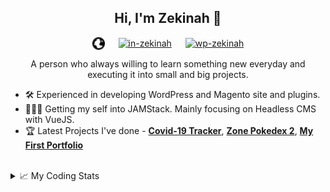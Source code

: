 <h2 align="center">Hi, I'm Zekinah 👋</h2>
<p align="center">
<a href="https://www.zekinahlecaros.com/" target="blank"><img align="center" src=https://raw.githubusercontent.com/iconic/open-iconic/master/svg/globe.svg alt="zekinalecaros.com" height="20" width="20" /></a>
&emsp;
<a href="https://ph.linkedin.com/in/zekinah" target="blank"><img align="center" src=https://cdn.jsdelivr.net/npm/simple-icons@3.0.1/icons/linkedin.svg alt="in-zekinah" height="20" width="20" /></a>
  &emsp;
<a href="https://profiles.wordpress.org/zekinah/" target="blank"><img align="center" src=https://cdn.jsdelivr.net/npm/simple-icons@3.0.1/icons/wordpress.svg alt="wp-zekinah" height="20" width="20" /></a>
</p>
<p align="center">
A person who always willing to learn something new everyday and executing it into small and big projects.
</p>

- 🛠 Experienced in developing WordPress and Magento site and plugins.
- 👩🏻‍💻 Getting my self into JAMStack. Mainly focusing on Headless CMS with VueJS.
- 🏆 Latest Projects I've done - **[Covid-19 Tracker](https://github.com/zekinah/pandemiccovid-19)**, **[Zone Pokedex 2](https://github.com/zekinah/zone-pokedex2)**, **[My First Portfolio](https://github.com/zekinah/iamzekinah)** 
<br><br>

<details>
    <summary>📈 My Coding Stats</summary>
<!--START_SECTION:waka-->
**I'm an Early 🐤** 

```text
🌞 Morning    51 commits     ██░░░░░░░░░░░░░░░░░░░░░░░   8.35% 
🌆 Daytime    310 commits    ████████████░░░░░░░░░░░░░   50.74% 
🌃 Evening    235 commits    █████████░░░░░░░░░░░░░░░░   38.46% 
🌙 Night      15 commits     ░░░░░░░░░░░░░░░░░░░░░░░░░   2.45%

```
📅 **I'm Most Productive on Friday** 

```text
Monday       83 commits     ███░░░░░░░░░░░░░░░░░░░░░░   13.58% 
Tuesday      78 commits     ███░░░░░░░░░░░░░░░░░░░░░░   12.77% 
Wednesday    93 commits     ███░░░░░░░░░░░░░░░░░░░░░░   15.22% 
Thursday     87 commits     ███░░░░░░░░░░░░░░░░░░░░░░   14.24% 
Friday       102 commits    ████░░░░░░░░░░░░░░░░░░░░░   16.69% 
Saturday     96 commits     ████░░░░░░░░░░░░░░░░░░░░░   15.71% 
Sunday       72 commits     ███░░░░░░░░░░░░░░░░░░░░░░   11.78%

```


📊 **This Week I Spent My Time On** 

```text
💬 Programming Languages: 
PHP                      20 hrs 54 mins      ████████████████████░░░░░   79.63% 
Markdown                 1 hr 23 mins        █░░░░░░░░░░░░░░░░░░░░░░░░   5.32% 
CSS                      1 hr 11 mins        █░░░░░░░░░░░░░░░░░░░░░░░░   4.52% 
JavaScript               43 mins             ░░░░░░░░░░░░░░░░░░░░░░░░░   2.78% 
Other                    36 mins             ░░░░░░░░░░░░░░░░░░░░░░░░░   2.33%

```

**I Mostly Code in PHP** 

```text
PHP                      22 repos            █████████████░░░░░░░░░░░░   53.66% 
JavaScript               5 repos             ███░░░░░░░░░░░░░░░░░░░░░░   12.2% 
HTML                     5 repos             ███░░░░░░░░░░░░░░░░░░░░░░   12.2% 
CSS                      5 repos             ███░░░░░░░░░░░░░░░░░░░░░░   12.2% 
Vue                      4 repos             ██░░░░░░░░░░░░░░░░░░░░░░░   9.76%

```



<!--END_SECTION:waka-->
</details>
